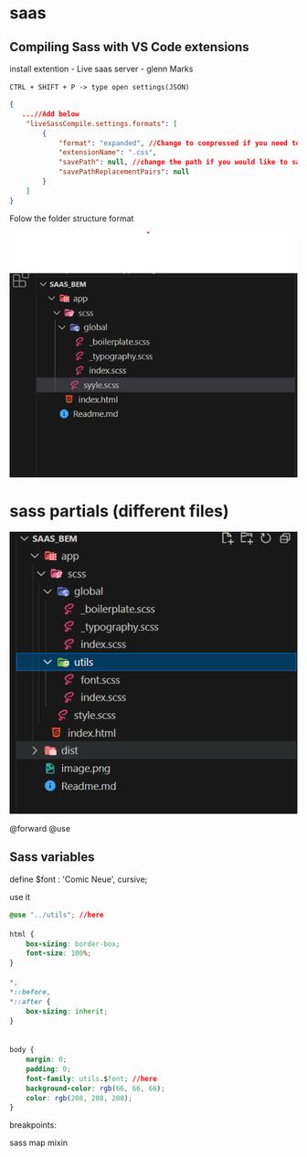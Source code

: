 # saas

## Compiling Sass with VS Code extensions

install extention - Live saas server - glenn Marks

`CTRL + SHIFT + P -> type open settings(JSON)`

```json 
{
   ...//Add below
    "liveSassCompile.settings.formats": [
        {
            "format": "expanded", //Change to compressed if you need to minify the saas
            "extensionName": ".css",
            "savePath": null, //change the path if you would like to save it in desired location
            "savePathReplacementPairs": null
        }
    ]
}
```

Folow the folder structure format

![Alt text](image.png)


# sass partials (different files)

![Alt text](image-1.png)

@forward
@use

## Sass variables
define
$font : 'Comic Neue', cursive;

use it 

```css
@use "../utils"; //here

html {
    box-sizing: border-box;
    font-size: 100%;
}

*,
*::before,
*::after {
    box-sizing: inherit;
}


body {
    margin: 0;
    padding: 0;
    font-family: utils.$font; //here
    background-color: rgb(66, 66, 66);
    color: rgb(208, 208, 208);
}
```

breakpoints:

sass map
mixin
 
 

